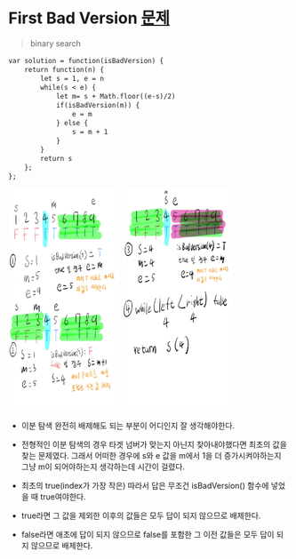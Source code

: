 # First Bad Version [문제](https://leetcode.com/problems/first-bad-version/)
> binary search
```
var solution = function(isBadVersion) {
    return function(n) {
        let s = 1, e = n
        while(s < e) {
            let m= s + Math.floor((e-s)/2)
            if(isBadVersion(m)) {
                e = m
            } else {
                s = m + 1
            }
        }
        return s
    };
};
```


<img src="https://github.com/anotheranotherhoon/TIL/blob/master/Algorithm/img/first_bad_version1.jpg"  width="200" height="400"/>

<img src="https://github.com/anotheranotherhoon/TIL/blob/master/Algorithm/img/first_bad_version2.jpg"  width="200" height="400"/>

* 이분 탐색 완전히 배제해도 되는 부분이 어디인지 잘 생각해야한다.

* 전형적인 이분 탐색의 경우 타겟 넘버가 맞는지 아닌지 찾아내야했다면 최초의 값을 찾는 문제였다. 그래서 어떠한 경우에 s와 e 값을 m에서  1을 더 증가시켜야하는지 그냥 m이 되어야하는지 생각하는데 시간이 걸렸다.

* 최초의 true(index가 가장 작은) 따라서 답은 무조건 isBadVersion() 함수에 넣었을 때 true여야한다. 

* true라면 그 값을 제외한 이후의 값들은 모두 답이 되지 않으므로 배제한다.

* false라면 애초에 답이 되지 않으므로 false를 포함한 그 이전 값들은 모두 답이 되지 않으므로 배제한다. 